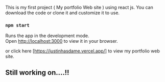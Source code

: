 This is my first project ( My portfolio Web site ) using react js.
You can download the code or clone it and customize it to use.

### `npm start`

Runs the app in the development mode.\
Open [http://localhost:3000](http://localhost:3000) to view it in your browser.

or click here [https://justinhasdame.vercel.app/] to view my portfolio web site.

## Still working on....!!